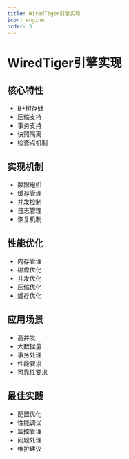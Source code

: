 ```yaml
---
title: WiredTiger引擎实现
icon: engine
order: 3
---
```


# WiredTiger引擎实现

## 核心特性
- B+树存储
- 压缩支持
- 事务支持
- 快照隔离
- 检查点机制

## 实现机制
- 数据组织
- 缓存管理
- 并发控制
- 日志管理
- 恢复机制

## 性能优化
- 内存管理
- 磁盘优化
- 并发优化
- 压缩优化
- 缓存优化

## 应用场景
- 高并发
- 大数据量
- 事务处理
- 性能要求
- 可靠性要求

## 最佳实践
- 配置优化
- 性能调优
- 监控管理
- 问题处理
- 维护建议
